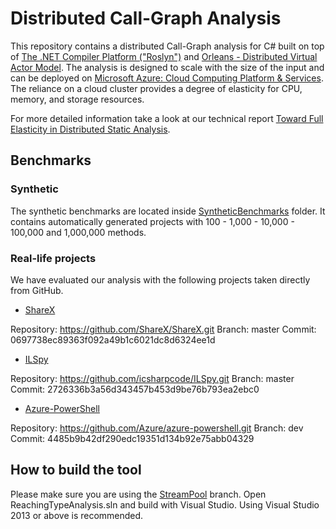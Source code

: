 # Distributed Call-Graph Analysis

This repository contains a distributed Call-Graph analysis for C# built on top of [The .NET Compiler Platform ("Roslyn")](https://github.com/dotnet/roslyn) and [Orleans - Distributed Virtual Actor Model](https://github.com/dotnet/orleans). The analysis is designed to scale with the size of the input and can be deployed on [Microsoft Azure: Cloud Computing Platform & Services](https://azure.microsoft.com/). The reliance on a cloud cluster provides a degree of elasticity for CPU, memory, and storage resources.

For more detailed information take a look at our technical report [Toward Full Elasticity in Distributed Static Analysis](https://www.doc.ic.ac.uk/~livshits/papers/tr/scalable_tr.pdf).

## Benchmarks

### Synthetic

The synthetic benchmarks are located inside [SyntheticBenchmarks](https://github.com/too4words/Call-Graph-Builder-DotNet/tree/StreamPool/SyntheticBenchmarks) folder. It contains automatically generated projects with 100 - 1,000 - 10,000 - 100,000 and 1,000,000 methods.

### Real-life projects

We have evaluated our analysis with the following projects taken directly from GitHub.

* [ShareX](https://github.com/ShareX/ShareX)

Repository: https://github.com/ShareX/ShareX.git
Branch: master
Commit: 0697738ec89363f092a49b1c6021dc8d6324ee1d

* [ILSpy](https://github.com/icsharpcode/ILSpy)

Repository: https://github.com/icsharpcode/ILSpy.git
Branch: master
Commit: 2726336b3a56d343457b453d9be76b793ea2ebc0

* [Azure-PowerShell](https://github.com/Azure/azure-powershell)

Repository: https://github.com/Azure/azure-powershell.git
Branch: dev
Commit: 4485b9b42df290edc19351d134b92e75abb04329

## How to build the tool

Please make sure you are using the [StreamPool](https://github.com/too4words/Call-Graph-Builder-DotNet/tree/StreamPool) branch.
Open ReachingTypeAnalysis.sln and build with Visual Studio. Using Visual Studio 2013 or above is recommended. 
